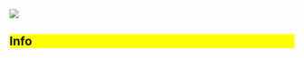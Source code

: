 <img src="https://capsule-render.vercel.app/api?type=waving&color=EC1C23&height=300&section=header&text=안녕하세요%20KT%20Wiz%20프로젝트%202팀%20김부넷%20입니다!😁&fontSize=40" />

<div style="background-color: yellow;"><h2>Info</h2></div>
